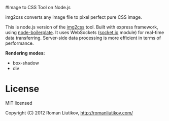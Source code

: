 #Image to CSS Tool on Node.js

img2css converts any image file to pixel perfect pure CSS image.

This is node.js version of the [img2css](https://github.com/roman01la/img2css) tool. Built with express framework, using [node-boilerplate](https://github.com/robrighter/node-boilerplate). It uses WebSockets ([socket.io](http://socket.io/) module) for real-time data transferring. Server-side data processing is more efficient in terms of performance.

**Rendering modes:**
- box-shadow
- div

# License

MIT licensed

Copyright (C) 2012 Roman Liutikov, http://romanliutikov.com/